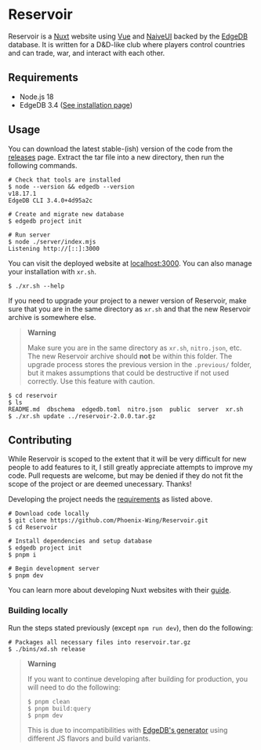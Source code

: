 # Reservoir

Reservoir is a [Nuxt](https://nuxt.com) website using [Vue](https://vuejs.org) and [NaiveUI](https://www.naiveui.com/en-US/os-theme) backed by the [EdgeDB](https://www.edgedb.com) database. It is written for a D&D-like club where players control countries and can trade, war, and interact with each other.

## Requirements

- Node.js 18
- EdgeDB 3.4 ([See installation page](https://www.edgedb.com/install))

## Usage

You can download the latest stable-(ish) version of the code from the [releases](https://github.com/Phoenix-Wing/Reservoir/releases) page. Extract the tar file into a new directory, then run the following commands.

```shell
# Check that tools are installed
$ node --version && edgedb --version
v18.17.1
EdgeDB CLI 3.4.0+4d95a2c

# Create and migrate new database
$ edgedb project init

# Run server
$ node ./server/index.mjs
Listening http://[::]:3000
```

You can visit the deployed website at [localhost:3000](http://localhost:3000). You can also manage your installation with `xr.sh`.

```shell
$ ./xr.sh --help
```

If you need to upgrade your project to a newer version of Reservoir, make sure that you are in the same directory as `xr.sh` and that the new Reservoir archive is somewhere else.

> **Warning**
>
> Make sure you are in the same directory as `xr.sh`, `nitro.json`, etc. The new Reservoir archive should **not** be within this folder. The upgrade process stores the previous version in the `.previous/` folder, but it makes assumptions that could be destructive if not used correctly. Use this feature with caution.

```shell
$ cd reservoir
$ ls
README.md  dbschema  edgedb.toml  nitro.json  public  server  xr.sh
$ ./xr.sh update ../reservoir-2.0.0.tar.gz
```

## Contributing

While Reservoir is scoped to the extent that it will be very difficult for new people to add features to it, I still greatly appreciate attempts to improve my code. Pull requests are welcome, but may be denied if they do not fit the scope of the project or are deemed unecessary. Thanks!

Developing the project needs the [requirements](#requirements) as listed above.

```shell
# Download code locally
$ git clone https://github.com/Phoenix-Wing/Reservoir.git
$ cd Reservoir

# Install dependencies and setup database
$ edgedb project init
$ pnpm i

# Begin development server
$ pnpm dev
```

You can learn more about developing Nuxt websites with their [guide](https://nuxt.com/docs/getting-started/introduction).

### Building locally

Run the steps stated previously (except `npm run dev`), then do the following:

```shell
# Packages all necessary files into reservoir.tar.gz
$ ./bins/xd.sh release
```

> **Warning**
>
> If you want to continue developing after building for production, you will need to do the following:
>
> ```shell
> $ pnpm clean
> $ pnpm build:query
> $ pnpm dev
> ```
>
> This is due to incompatibilities with [EdgeDB's generator](https://www.edgedb.com/docs/clients/js/generation) using different JS flavors and build variants.
